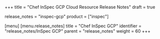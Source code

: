 +++
title = "Chef InSpec GCP Cloud Resource Release Notes"
draft = true

release_notes = "inspec-gcp"
product = ["inspec"]

[menu]
  [menu.release_notes]
    title = "Chef InSpec GCP"
    identifier = "release_notes/InSpec GCP"
    parent = "release_notes"
    weight = 60
+++
